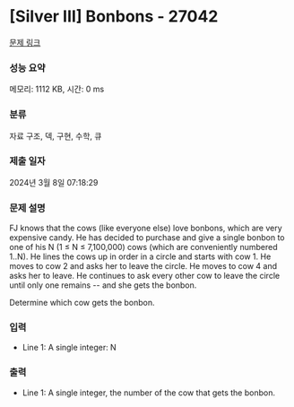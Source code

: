 # [Silver III] Bonbons - 27042 

[문제 링크](https://www.acmicpc.net/problem/27042) 

### 성능 요약

메모리: 1112 KB, 시간: 0 ms

### 분류

자료 구조, 덱, 구현, 수학, 큐

### 제출 일자

2024년 3월 8일 07:18:29

### 문제 설명

<p>FJ knows that the cows (like everyone else) love bonbons, which are very expensive candy. He has decided to purchase and give a single bonbon to one of his N (1 ≤ N ≤ 7,100,000) cows (which are conveniently numbered 1..N).  He lines the cows up in order in a circle and starts with cow 1.  He moves to cow 2 and asks her to leave the circle.  He moves to cow 4 and asks her to leave. He continues to ask every other cow to leave the circle until only one remains -- and she gets the bonbon.</p>

<p>Determine which cow gets the bonbon.</p>

### 입력 

 <ul>
	<li>Line 1: A single integer: N</li>
</ul>

### 출력 

 <ul>
	<li>Line 1: A single integer, the number of the cow that gets the bonbon.</li>
</ul>


